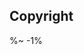 <!-- ## TODO

- [ ] Binary Structure.
- [ ] Patch structures.
- [ ] Create own structures.
- [ ] Tags and Keywords. -->
<!-- - [ ] Fix tests -->
<!-- - [ ] Star -->
<!-- - [ ] Fetch repo info. -->
<!-- - [ ] Global manager of packages / repos. -->

## Copyright

<footer />

%~ -1%